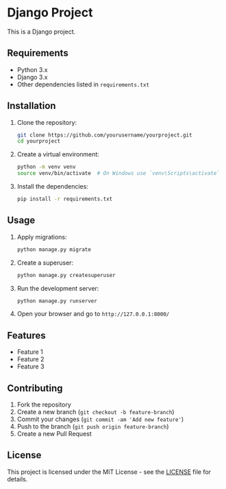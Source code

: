 # Django Project

This is a Django project.

## Requirements

- Python 3.x
- Django 3.x
- Other dependencies listed in `requirements.txt`

## Installation

1. Clone the repository:
	```bash
	git clone https://github.com/yourusername/yourproject.git
	cd yourproject
	```

2. Create a virtual environment:
	```bash
	python -m venv venv
	source venv/bin/activate  # On Windows use `venv\Scripts\activate`
	```

3. Install the dependencies:
	```bash
	pip install -r requirements.txt
	```

## Usage

1. Apply migrations:
	```bash
	python manage.py migrate
	```

2. Create a superuser:
	```bash
	python manage.py createsuperuser
	```

3. Run the development server:
	```bash
	python manage.py runserver
	```

4. Open your browser and go to `http://127.0.0.1:8000/`

## Features

- Feature 1
- Feature 2
- Feature 3

## Contributing

1. Fork the repository
2. Create a new branch (`git checkout -b feature-branch`)
3. Commit your changes (`git commit -am 'Add new feature'`)
4. Push to the branch (`git push origin feature-branch`)
5. Create a new Pull Request

## License

This project is licensed under the MIT License - see the [LICENSE](LICENSE) file for details.
